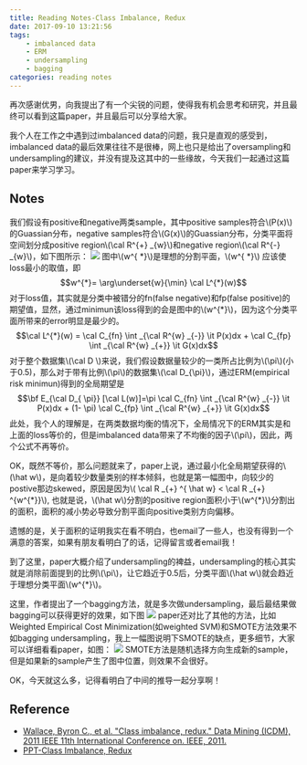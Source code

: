 ```yaml
---
title: Reading Notes-Class Imbalance, Redux
date: 2017-09-10 13:21:56
tags: 
	- imbalanced data
	- ERM
	- undersampling
	- bagging
categories: reading notes
---
```

再次感谢优男，向我提出了有一个尖锐的问题，使得我有机会思考和研究，并且最终可以看到这篇paper，并且最后可以分享给大家。

我个人在工作之中遇到过imbalanced data的问题，我只是直观的感受到，imbalanced data的最后效果往往不是很棒，网上也只是给出了oversampling和undersampling的建议，并没有提及这其中的一些缘故，今天我们一起通过这篇paper来学习学习。
<!--more-->
## Notes
我们假设有positive和negative两类sample，其中positive samples符合\\(P(x)\\)的Guassian分布，negative samples符合\\(G(x)\\)的Guassian分布，分类平面将空间划分成positive region\\(\cal R^{+} \_{w}\\)和negative region\\(\cal R^{-} \_{w}\\)，如下图所示：
![](http://otmy7guvn.bkt.clouddn.com/blog/5/5-1.png) 
图中\\(w^{ \*}\\)是理想的分割平面，\\(w^{ \*}\\) 应该使loss最小的取值，即
$$w^{*}= \arg\underset{w}{\min} \cal L^{*}(w)$$
对于loss值，其实就是分类中被错分的fn(false negative)和fp(false positive)的期望值，显然，通过minimun该loss得到的会是图中的\\(w^{*}\\)，因为这个分类平面所带来的error明显是最少的。
$$\cal L^{*}(w) = \cal C_{fn} \int _{\cal R^{w} _{-}} \it P(x)dx + \cal C_{fp} \int _{\cal R^{w} _{+}} \it G(x)dx$$
对于整个数据集\\(\cal D \\)来说，我们假设数据量较少的一类所占比例为\\(\pi\\)(小于0.5)，那么对于带有比例\\(\pi\\)的数据集\\(\cal D_{\pi}\\)，通过ERM(empirical risk minimun)得到的全局期望是
$$\bf E_{\cal D_{ \pi}} [\cal L(w)]=\pi \cal C_{fn} \int _{\cal R^{w} _{-}} \it P(x)dx + (1- \pi) \cal C_{fp} \int _{\cal R^{w} _{+}} \it G(x)dx$$
此处，我个人的理解是，在两类数据均衡的情况下，全局情况下的ERM其实是和上面的loss等价的，但是imbalanced data带来了不均衡的因子\\(\pi\\)，因此，两个公式不再等价。

OK，既然不等价，那么问题就来了，paper上说，通过最小化全局期望获得的\\(\hat w\\)，是向着较少数量类别的样本倾斜，也就是第一幅图中，向较少的postive那边skewed，原因是因为\\( \cal R \_{+} ^{ \hat w} < \cal R \_{+} ^{w^{\*}}\\), 也就是说，\\(\hat w\\)分割的positive region面积小于\\(w^{\*}\\)分割出的面积，面积的减小势必导致分割平面向positive类别方向偏移。

遗憾的是，关于面积的证明我实在看不明白，也email了一些人，也没有得到一个满意的答案，如果有朋友看明白了的话，记得留言或者email我！

到了这里，paper大概介绍了undersampling的裨益，undersampling的核心其实就是消除前面提到的比例\\(\pi\\)，让它趋近于0.5后，分类平面\\(\hat w\\)就会趋近于理想分类平面\\(w^{*}\\)。

这里，作者提出了一个bagging方法，就是多次做undersampling，最后最结果做bagging可以获得更好的效果，如下图
![](http://otmy7guvn.bkt.clouddn.com/blog/5/5-2.png) 
paper还对比了其他的方法，比如Weighted Empirical Cost Minimization(如weighted SVM)和SMOTE方法效果不如bagging undersampling，我上一幅图说明下SMOTE的缺点，更多细节，大家可以详细看看paper，如图：
![](http://otmy7guvn.bkt.clouddn.com/blog/5/5-3.png) 
SMOTE方法是随机选择方向生成新的sample，但是如果新的sample产生了图中位置，则效果不会很好。

OK，今天就这么多，记得看明白了中间的推导一起分享啊！
## Reference
* [Wallace, Byron C., et al. "Class imbalance, redux." Data Mining (ICDM), 2011 IEEE 11th International Conference on. IEEE, 2011.](https://pdfs.semanticscholar.org/a8ef/5a810099178b70d1490a4e6fc4426b642cde.pdf)
* [PPT-Class Imbalance, Redux](https://www.google.co.jp/url?sa=t&rct=j&q=&esrc=s&source=web&cd=3&cad=rja&uact=8&ved=0ahUKEwiVmqXlkprWAhVEsJQKHYJiCf4QFgg8MAI&url=https%3A%2F%2Fcourse.ccs.neu.edu%2Fcs6140sp15%2F4_boosting%2Fslides%2Fwallace_imbalance_icdm_11_for_class_2012_final.pptx&usg=AFQjCNG6GpjKeinzCsXrZWWY1edtbBMgog)
